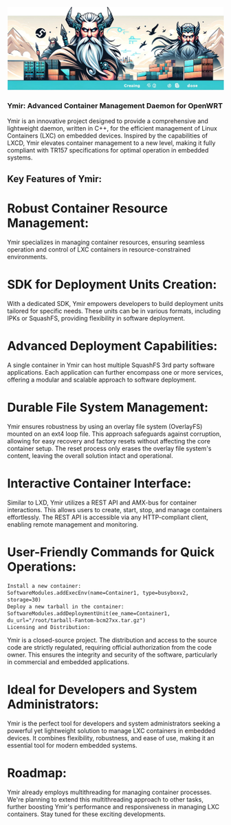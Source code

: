 ![Ymir logo](banner-no-bg.png)
### Ymir: Advanced Container Management Daemon for OpenWRT

Ymir is an innovative project designed to provide a comprehensive and lightweight daemon, written in C++, for the efficient management of Linux Containers (LXC) on embedded devices. Inspired by the capabilities of LXCD, Ymir elevates container management to a new level, making it fully compliant with TR157 specifications for optimal operation in embedded systems.

## Key Features of Ymir:

# Robust Container Resource Management: 

Ymir specializes in managing container resources, ensuring seamless operation and control of LXC containers in resource-constrained environments.

# SDK for Deployment Units Creation: 

With a dedicated SDK, Ymir empowers developers to build deployment units tailored for specific needs. These units can be in various formats, including IPKs or SquashFS, providing flexibility in software deployment.

# Advanced Deployment Capabilities: 

A single container in Ymir can host multiple SquashFS 3rd party software applications. Each application can further encompass one or more services, offering a modular and scalable approach to software deployment.

# Durable File System Management: 

Ymir ensures robustness by using an overlay file system (OverlayFS) mounted on an ext4 loop file. This approach safeguards against corruption, allowing for easy recovery and factory resets without affecting the core container setup. The reset process only erases the overlay file system's content, leaving the overall solution intact and operational.

# Interactive Container Interface: 

Similar to LXD, Ymir utilizes a REST API and AMX-bus for container interactions. This allows users to create, start, stop, and manage containers effortlessly. The REST API is accessible via any HTTP-compliant client, enabling remote management and monitoring.

# User-Friendly Commands for Quick Operations:

```
Install a new container: 
SoftwareModules.addExecEnv(name=Container1, type=busyboxv2, storage=30)
Deploy a new tarball in the container: 
SoftwareModules.addDeploymentUnit(ee_name=Container1, du_url="/root/tarball-Fantom-bcm27xx.tar.gz")
Licensing and Distribution:
```

Ymir is a closed-source project. The distribution and access to the source code are strictly regulated, requiring official authorization from the code owner. This ensures the integrity and security of the software, particularly in commercial and embedded applications.

# Ideal for Developers and System Administrators:

Ymir is the perfect tool for developers and system administrators seeking a powerful yet lightweight solution to manage LXC containers in embedded devices. It combines flexibility, robustness, and ease of use, making it an essential tool for modern embedded systems.


# Roadmap:

Ymir already employs multithreading for managing container processes. We're planning to extend this multithreading approach to other tasks, further boosting Ymir's performance and responsiveness in managing LXC containers. Stay tuned for these exciting developments.
